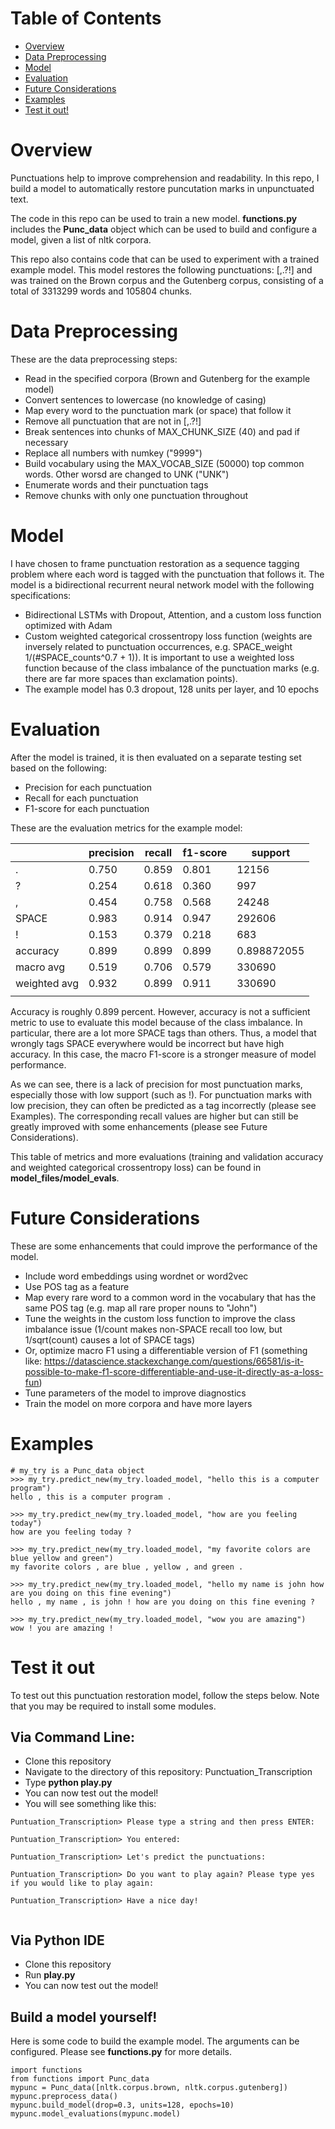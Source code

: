# Table of Contents  
- [Overview](#Overview) 
- [Data Preprocessing](#Data-Preprocessing)  
- [Model](#Model)  
- [Evaluation](#Evaluation)  
- [Future Considerations](#Future-Considerations)
- [Examples](#Examples)
- [Test it out!](#Test-it-out)


# Overview
Punctuations help to improve comprehension and readability. In this repo, I build a model to automatically restore puncutation marks in unpunctuated text. 

The code in this repo can be used to train a new model. __functions.py__ includes the __Punc_data__ object which can be used to build and configure a model, given a list of nltk corpora. 

This repo also contains code that can be used to experiment with a trained example model. This model restores the following punctuations: [,.?!] and was trained on the Brown corpus and the Gutenberg corpus, consisting of a total of 3313299 words and 105804 chunks.

# Data Preprocessing 
These are the data preprocessing steps: 
- Read in the specified corpora (Brown and Gutenberg for the example model)
- Convert sentences to lowercase (no knowledge of casing)
- Map every word to the punctuation mark (or space) that follow it 
- Remove all punctuation that are not in [,.?!]
- Break sentences into chunks of MAX_CHUNK_SIZE (40) and pad if necessary
- Replace all numbers with numkey ("9999")
- Build vocabulary using the MAX_VOCAB_SIZE (50000) top common words. Other worsd are changed to UNK ("UNK")
- Enumerate words and their punctuation tags  
- Remove chunks with only one punctuation throughout 

# Model 
I have chosen to frame punctuation restoration as a sequence tagging problem where each word is tagged with the punctuation that follows it. The model is a bidirectional recurrent neural network model with the following specifications:
- Bidirectional LSTMs with Dropout, Attention, and a custom loss function optimized with Adam 
- Custom weighted categorical crossentropy loss function (weights are inversely related to punctuation occurrences, e.g. SPACE_weight 1/(#SPACE_counts^0.7 + 1)). It is important to use a weighted loss function because of the class imbalance of the punctuation marks (e.g. there are far more spaces than exclamation points).
- The example model has 0.3 dropout, 128 units per layer, and 10 epochs

# Evaluation
After the model is trained, it is then evaluated on a separate testing set based on the following:
- Precision for each punctuation 
- Recall for each punctuation 
- F1-score for each punctuation 

These are the evaluation metrics for the example model: 

|              | precision | recall | f1-score | support     |
| ------------ | --------- | ------ | -------- | ----------- |
| .            | 0.750     | 0.859  | 0.801    | 12156       |
| ?            | 0.254     | 0.618  | 0.360    | 997         |
| ,            | 0.454     | 0.758  | 0.568    | 24248       |
| SPACE        | 0.983     | 0.914  | 0.947    | 292606      |
| !            | 0.153     | 0.379  | 0.218    | 683         |
| accuracy     | 0.899     | 0.899  | 0.899    | 0.898872055 |
| macro avg    | 0.519     | 0.706  | 0.579    | 330690      |
| weighted avg | 0.932     | 0.899  | 0.911    | 330690      |
|              |

Accuracy is roughly 0.899 percent. However, accuracy is not a sufficient metric to use to evaluate this model because of the class imbalance. In particular, there are a lot more SPACE tags than others. Thus, a model that wrongly tags SPACE everywhere would be incorrect but have high accuracy. In this case, the macro F1-score is a stronger measure of model performance.

As we can see, there is a lack of precision for most punctuation marks, especially those with low support (such as !). For punctuation marks with low precision, they can often be predicted as a tag incorrectly (please see Examples). The corresponding recall values are higher but can still be greatly improved with some enhancements (please see Future Considerations). 

This table of metrics and more evaluations (training and validation accuracy and weighted categorical crossentropy loss) can be found in __model_files/model_evals__.

# Future Considerations
These are some enhancements that could improve the performance of the model.
- Include word embeddings using wordnet or word2vec
- Use POS tag as a feature 
- Map every rare word to a common word in the vocabulary that has the same POS tag (e.g. map all rare proper nouns to "John")
- Tune the weights in the custom loss function to improve the class imbalance issue (1/count makes non-SPACE recall too low, but 1/sqrt(count) causes a lot of SPACE tags)
- Or, optimize macro F1 using a differentiable version of F1 (something like: https://datascience.stackexchange.com/questions/66581/is-it-possible-to-make-f1-score-differentiable-and-use-it-directly-as-a-loss-fun)
- Tune parameters of the model to improve diagnostics 
- Train the model on more corpora and have more layers

# Examples 

<pre><code># my_try is a Punc_data object 
>>> my_try.predict_new(my_try.loaded_model, "hello this is a computer program")
hello , this is a computer program .

>>> my_try.predict_new(my_try.loaded_model, "how are you feeling today")
how are you feeling today ?

>>> my_try.predict_new(my_try.loaded_model, "my favorite colors are blue yellow and green")
my favorite colors , are blue , yellow , and green .

>>> my_try.predict_new(my_try.loaded_model, "hello my name is john how are you doing on this fine evening")
hello , my name , is john ! how are you doing on this fine evening ?

>>> my_try.predict_new(my_try.loaded_model, "wow you are amazing")
wow ! you are amazing !
</code></pre>

# Test it out

To test out this punctuation restoration model, follow the steps below. Note that you may be required to install some modules. 

## Via Command Line:
- Clone this repository 
- Navigate to the directory of this repository: Punctuation_Transcription
- Type __python play.py__
- You can now test out the model!
- You will see something like this: 

<pre><code>Puntuation_Transcription> Please type a string and then press ENTER: 

Puntuation_Transcription> You entered: 

Puntuation_Transcription> Let's predict the punctuations:

Puntuation_Transcription> Do you want to play again? Please type yes if you would like to play again: 

Puntuation_Transcription> Have a nice day!
 
</code></pre>

## Via Python IDE
- Clone this repository 
- Run __play.py__
- You can now test out the model!

## Build a model yourself!

Here is some code to build the example model. The arguments can be configured. Please see __functions.py__ for more details. 

<pre><code>import functions
from functions import Punc_data
mypunc = Punc_data([nltk.corpus.brown, nltk.corpus.gutenberg])
mypunc.preprocess_data()
mypunc.build_model(drop=0.3, units=128, epochs=10)
mypunc.model_evaluations(mypunc.model)
</code></pre>


